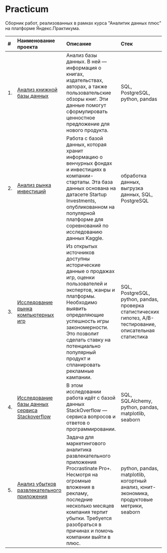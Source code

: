 # Practicum
Cборник работ, реализованных в рамках курса "Аналитик данных плюс" на платформе Яндекс.Практикума.

| # | Наименование проекта               | Описание                                                         | Стек                                                            |
|:--|:-----------------------------------| :----------------------------------------------------------------|:----------------------------------------------------------------|
| 1.| [Анализ книжной базы данных](https://github.com/rakiton94/Practicum/blob/main/mini_project_sql/readme.md "Анализ книжной базы данных")|Анализ базы данных. В ней — информация о книгах, издательствах, авторах, а также пользовательские обзоры книг. Эти данные помогут сформулировать ценностное предложение для нового продукта.|SQL, PostgreSQL, python, pandas|
| 2.| [Анализ рынка инвестиций](https://github.com/rakiton94/Practicum/blob/main/investments_in_startups_by_venture_funds/readme.md "Анализ рынка инвестиций")|Работа с базой данных, которая хранит информацию о венчурных фондах и инвестициях в компании-стартапы. Эта база данных основана на датасете Startup Investments, опубликованном на популярной платформе для соревнований по исследованию данных Kaggle.|обработка данных, выгрузка данных, SQL, PostgreSQL|
| 3.| [Исследование рынка компьютерных игр](https://github.com/rakiton94/Practicum/blob/main/game_market_research/readme.md "Исследование рынка компьютерных игр")|Из открытых источников доступны исторические данные о продажах игр, оценки пользователей и экспертов, жанры и платформы. Необходимо выявить определяющие успешность игры закономерности. Это позволит сделать ставку на потенциально популярный продукт и спланировать рекламные кампании.|SQL, PostgreSQL, python, pandas, проверка статистических гипотез, A/B-тестирование, описательная статистика|
| 4.| [Исследование базы данных сервиса Stackoverflow](https://github.com/rakiton94/Practicum/tree/main/stackoverflow_service_database "Исследование базы данных сервиса Stackoverflow")|В этом исследовании работа идёт с базой данных StackOverflow — сервиса вопросов и ответов о программировании.|SQL, SQLAlchemy, python, pandas, matplotlib, seaborn|
| 5.| [Анализ убытков развлекательного приложения](https://github.com/rakiton94/Practicum/blob/main/application_loss_analysis/readme.md "Анализ убытков развлекательного приложения")|Задача для маркетингового аналитика развлекательного приложения Procrastinate Pro+. Несмотря на огромные вложения в рекламу, последние несколько месяцев компания терпит убытки. Требуется разобраться в причинах и помочь компании выйти в плюс.|python, pandas, matplotlib, когортный анализ, юнит-экономика, продуктовые метрики, seaborn|
